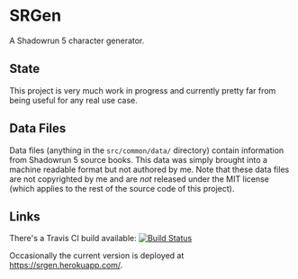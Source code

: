 # SRGen

A Shadowrun 5 character generator.

## State

This project is very much work in progress and currently pretty far from being
useful for any real use case.

## Data Files

Data files (anything in the `src/common/data/` directory) contain information
from Shadowrun 5 source books. This data was simply brought into a machine readable
format but not authored by me.
Note that these data files are not copyrighted by me and are *not* released
under the MIT license (which applies to the rest of the source code of this
project).

## Links

There's a Travis CI build available:
[![Build Status](https://secure.travis-ci.org/saua/srgen.png)](http://travis-ci.org/saua/srgen)

Occasionally the current version is deployed at https://srgen.herokuapp.com/.